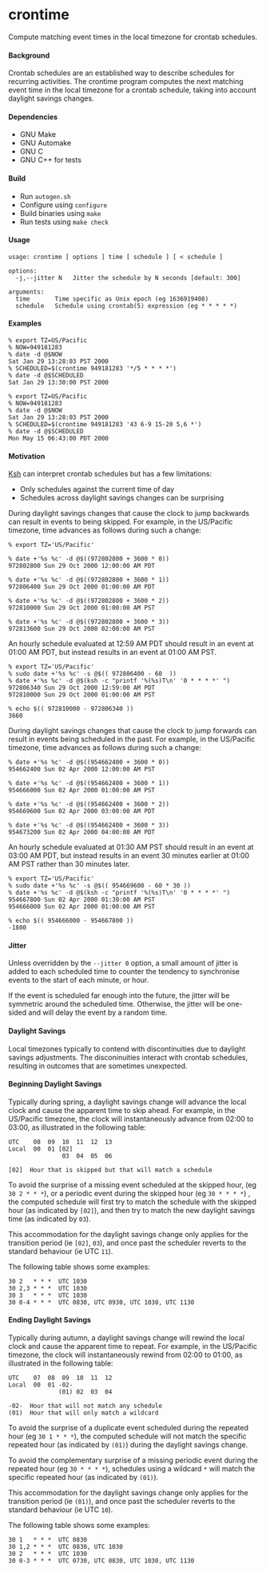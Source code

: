 crontime
========

Compute matching event times in the local timezone for crontab schedules.

#### Background

Crontab schedules are an established way to describe schedules
for recurring activities. The crontime program computes the
next matching event time in the local timezone for a crontab schedule,
taking into account daylight savings changes.

#### Dependencies

* GNU Make
* GNU Automake
* GNU C
* GNU C++ for tests

#### Build

* Run `autogen.sh`
* Configure using `configure`
* Build binaries using `make`
* Run tests using `make check`

#### Usage

```
usage: crontime [ options ] time [ schedule ] [ < schedule ]

options:
  -j,--jitter N   Jitter the schedule by N seconds [default: 300]

arguments:
  time       Time specific as Unix epoch (eg 1636919408)
  schedule   Schedule using crontab(5) expression (eg * * * * *)
```

#### Examples

```
% export TZ=US/Pacific
% NOW=949181283
% date -d @$NOW
Sat Jan 29 13:28:03 PST 2000
% SCHEDULED=$(crontime 949181283 '*/5 * * * *')
% date -d @$SCHEDULED
Sat Jan 29 13:30:00 PST 2000
```

```
% export TZ=US/Pacific
% NOW=949181283
% date -d @$NOW
Sat Jan 29 13:28:03 PST 2000
% SCHEDULED=$(crontime 949181283 '43 6-9 15-20 5,6 *')
% date -d @$SCHEDULED
Mon May 15 06:43:00 PDT 2000
```

#### Motivation

[Ksh](https://github.com/ksh93/ksh/blob/master/src/lib/libast/tm/tmxdate.c#L521)
can interpret crontab schedules but has a few limitations:
* Only schedules against the current time of day
* Schedules across daylight savings changes can be surprising

During daylight savings changes that cause the clock
to jump backwards can result in events to being
skipped. For example, in the US/Pacific timezone,
time advances as follows during such a change:

```
% export TZ='US/Pacific'

% date +'%s %c' -d @$((972802800 + 3600 * 0))
972802800 Sun 29 Oct 2000 12:00:00 AM PDT

% date +'%s %c' -d @$((972802800 + 3600 * 1))
972806400 Sun 29 Oct 2000 01:00:00 AM PDT

% date +'%s %c' -d @$((972802800 + 3600 * 2))
972810000 Sun 29 Oct 2000 01:00:00 AM PST

% date +'%s %c' -d @$((972802800 + 3600 * 3))
972813600 Sun 29 Oct 2000 02:00:00 AM PST
```

An hourly schedule evaluated at 12:59 AM PDT should
result in an event at 01:00 AM PDT, but instead
results in an event at 01:00 AM PST.

```
% export TZ='US/Pacific'
% sudo date +'%s %c' -s @$(( 972806400 - 60  ))
% date +'%s %c' -d @$(ksh -c "printf '%(%s)T\n' '0 * * * *' ")
972806340 Sun 29 Oct 2000 12:59:00 AM PDT
972810000 Sun 29 Oct 2000 01:00:00 AM PST

% echo $(( 972810000 - 972806340 ))
3660

```

During daylight savings changes that cause the clock to
jump forwards can result in events being scheduled in the past.
For example, in the US/Pacific timezone, time advances
as follows during such a change:

```
% date +'%s %c' -d @$((954662400 + 3600 * 0))
954662400 Sun 02 Apr 2000 12:00:00 AM PST

% date +'%s %c' -d @$((954662400 + 3600 * 1))
954666000 Sun 02 Apr 2000 01:00:00 AM PST

% date +'%s %c' -d @$((954662400 + 3600 * 2))
954669600 Sun 02 Apr 2000 03:00:00 AM PDT

% date +'%s %c' -d @$((954662400 + 3600 * 3))
954673200 Sun 02 Apr 2000 04:00:00 AM PDT
```

An hourly schedule evaluated at 01:30 AM PST should
result in an event at 03:00 AM PDT, but instead
results in an event 30 minutes earlier at 01:00 AM PST
rather than 30 minutes later.

```
% export TZ='US/Pacific'
% sudo date +'%s %c' -s @$(( 954669600 - 60 * 30 ))
% date +'%s %c' -d @$(ksh -c "printf '%(%s)T\n' '0 * * * *' ")
954667800 Sun 02 Apr 2000 01:30:00 AM PST
954666000 Sun 02 Apr 2000 01:00:00 AM PST

% echo $(( 954666000 - 954667800 ))
-1800
```

#### Jitter

Unless overridden by the `--jitter 0` option, a small amount of jitter
is added to each scheduled time to counter the tendency to synchronise
events to the start of each minute, or hour.

If the event is scheduled far enough into the future, the jitter will
be symmetric around the scheduled time. Otherwise, the jitter will
be one-sided and will delay the event by a random time.

#### Daylight Savings

Local timezones typically to contend with discontinuities due to daylight
savings adjustments. The disconinuities interact with crontab schedules,
resulting in outcomes that are sometimes unexpected.

#### Beginning Daylight Savings

Typically during spring, a daylight savings change will advance the local
clock and cause the apparent time to skip ahead. For example, in the
US/Pacific timezone, the clock will instantaneously advance from 02:00
to 03:00, as illustrated in the following table:

```
UTC    08  09  10  11  12  13
Local  00  01 [02]
               03  04  05  06

[02]  Hour that is skipped but that will match a schedule
```

To avoid the surprise of a missing event scheduled at the skipped hour,
(eg `30 2 * * *`), or a periodic event during the skipped hour
(eg `30 * * * *`) , the computed schedule will first try to match the
schedule with the skipped hour (as indicated by `[02]`), and then try to
match the new daylight savings time (as indicated by `03`).

This accommodation for the daylight savings change only applies for
the transition period (ie `[02]`, `03`), and once past the scheduler
reverts to the standard behaviour (ie UTC `11`).

The following table shows some examples:

```
30 2   * * *  UTC 1030
30 2,3 * * *  UTC 1030
30 3   * * *  UTC 1030
30 0-4 * * *  UTC 0830, UTC 0930, UTC 1030, UTC 1130
```

#### Ending Daylight Savings

Typically during autumn, a daylight savings change will rewind the local
clock and cause the apparent time to repeat. For example, in the
US/Pacific timezone, the clock will instantaneously rewind from 02:00
to 01:00, as illustrated in the following table:

```
UTC    07  08  09  10  11  12
Local  00  01 -02-
              (01) 02  03  04

-02-  Hour that will not match any schedule
(01)  Hour that will only match a wildcard
```

To avoid the surprise of a duplicate event scheduled during the repeated hour
(eg `30 1 * * *`), the computed schedule will not match the specific
repeated hour (as indicated by `(01)`) during the daylight savings change.

To avoid the complementary surprise of a missing periodic event during
the repeated hour (eg `30 * * * *`), schedules using a wildcard `*` will
match the specific repeated hour (as indicated by `(01)`).

This accommodation for the daylight savings change only applies for
the transition period (ie `(01)`), and once past the scheduler
reverts to the standard behaviour (ie UTC `10`).

The following table shows some examples:

```
30 1   * * *  UTC 0830
30 1,2 * * *  UTC 0830, UTC 1030
30 2   * * *  UTC 1030
30 0-3 * * *  UTC 0730, UTC 0830, UTC 1030, UTC 1130
```
